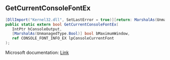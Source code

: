 ## GetCurrentConsoleFontEx

```csharp
[DllImport("Kernel32.dll", SetLastError = true)][return: MarshalAs(UnmanagedType.Bool)]
public static extern bool GetCurrentConsoleFontEx(
   IntPtr hConsoleOutput,
   [MarshalAs(UnmanagedType.Bool)] bool bMaximumWindow,
   ref CONSOLE_FONT_INFO_EX lpConsoleCurrentFont
);
```

Microsoft documentation: [Link](https://docs.microsoft.com/en-us/windows/console/getcurrentconsolefontex)

